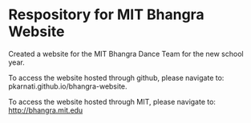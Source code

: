 # Respository for MIT Bhangra Website

Created a website for the MIT Bhangra Dance Team for the new school year.

To access the website hosted through github, please navigate to: pkarnati.github.io/bhangra-website.

To access the website hosted through MIT, please navigate to: http://bhangra.mit.edu
